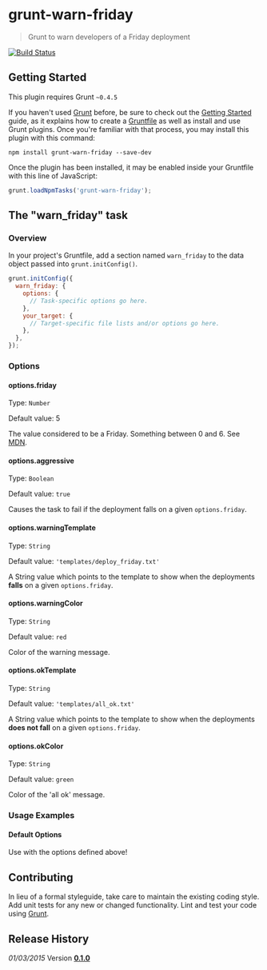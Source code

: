# grunt-warn-friday

> Grunt to warn developers of a Friday deployment

[![Build Status](https://travis-ci.org/dinks/grunt-warn-friday.svg)](https://travis-ci.org/dinks/grunt-warn-friday)

## Getting Started
This plugin requires Grunt `~0.4.5`

If you haven't used [Grunt](http://gruntjs.com/) before, be sure to check out the [Getting Started](http://gruntjs.com/getting-started) guide, as it explains how to create a [Gruntfile](http://gruntjs.com/sample-gruntfile) as well as install and use Grunt plugins. Once you're familiar with that process, you may install this plugin with this command:

```shell
npm install grunt-warn-friday --save-dev
```

Once the plugin has been installed, it may be enabled inside your Gruntfile with this line of JavaScript:

```js
grunt.loadNpmTasks('grunt-warn-friday');
```

## The "warn_friday" task

### Overview
In your project's Gruntfile, add a section named `warn_friday` to the data object passed into `grunt.initConfig()`.

```js
grunt.initConfig({
  warn_friday: {
    options: {
      // Task-specific options go here.
    },
    your_target: {
      // Target-specific file lists and/or options go here.
    },
  },
});
```

### Options

#### options.friday
Type: `Number`

Default value: 5

The value considered to be a Friday. Something between 0 and 6. See [MDN](https://developer.mozilla.org/en-US/docs/Web/JavaScript/Reference/Global_Objects/Date).

#### options.aggressive
Type: `Boolean`

Default value: `true`

Causes the task to fail if the deployment falls on a given `options.friday`.

#### options.warningTemplate
Type: `String`

Default value: `'templates/deploy_friday.txt'`

A String value which points to the template to show when the deployments **falls** on a given `options.friday`.

#### options.warningColor
Type: `String`

Default value: `red`

Color of the warning message.

#### options.okTemplate
Type: `String`

Default value: `'templates/all_ok.txt'`

A String value which points to the template to show when the deployments **does not fall** on a given `options.friday`.

#### options.okColor
Type: `String`

Default value: `green`

Color of the 'all ok' message.

### Usage Examples

#### Default Options

Use with the options defined above!

## Contributing
In lieu of a formal styleguide, take care to maintain the existing coding style. Add unit tests for any new or changed functionality. Lint and test your code using [Grunt](http://gruntjs.com/).

## Release History

*01/03/2015* Version **[0.1.0](https://github.com/dinks/grunt-warn-friday/releases/tag/v0.1.0)**
